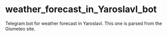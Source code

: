 # weather_forecast_in_Yaroslavl_bot
Telegram bot for weather forecast in Yaroslavl. This one is parsed from the Gismeteo site.

